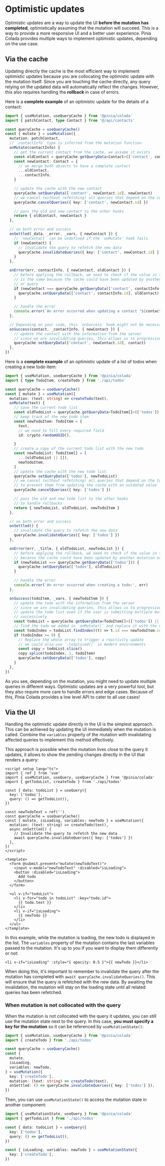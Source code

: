 # Optimistic updates

Optimistic updates are a way to update the UI **before the mutation has completed**, optimistically assuming that the mutation will succeed. This is a way to provide a more responsive UI and a better user experience. Pinia Colada provides multiple ways to implement optimistic updates, depending on the use case.

## Via the cache

Updating directly the cache is the most efficient way to implement optimistic updates because you are collocating the optimistic update with the mutation itself. Since you are touching the cache directly, any query relying on the updated data will automatically reflect the changes. However, this also requires handling the **rollback** in case of errors.

Here is a **complete example** of an optimistic update for the details of a contact:

```ts twoslash
import { useMutation, useQueryCache } from '@pinia/colada'
import { patchContact, type Contact } from '@/api/contacts'

const queryCache = useQueryCache()
const { mutate } = useMutation({
  mutation: patchContact,
  // `contactInfo` type is inferred from the mutation function
  onMutate(contactInfo) {
    // get the current contact from the cache, we assume it exists
    const oldContact = queryCache.getQueryData<Contact>(['contact', contactInfo.id])!
    const newContact: Contact = {
      // we merge both objects to have a complete contact
      ...oldContact,
      ...contactInfo,
    }

    // update the cache with the new contact
    queryCache.setQueryData(['contact', newContact.id], newContact)
    // we cancel (without refetching) all queries that depend on the contact
    queryCache.cancelQueries({ key: ['contact', newContact.id] })

    // pass the old and new contact to the other hooks
    return { oldContact, newContact }
  },

  // on both error and success
  onSettled(_data, _error, _vars, { newContact }) {
    // `newContact` can be undefined if the `onMutate` hook fails
    if (newContact) {
      // invalidate the query to refetch the new data
      queryCache.invalidateQueries({ key: ['contact', newContact.id] })
    }
  },

  onError(err, contactInfo, { newContact, oldContact }) {
    // before applying the rollback, we need to check if the value in the cache
    // is the same because the cache could have been updated by another mutation
    // or query
    if (newContact === queryCache.getQueryData(['contact', contactInfo.id])) {
      queryCache.setQueryData(['contact', contactInfo.id], oldContact)
    }

    // handle the error
    console.error(`An error occurred when updating a contact "${contactInfo.id}"`, err)
  },

  // Depending on your code, this `onSuccess` hook might not be necessary
  onSuccess(contact, _contactInfo, { newContact }) {
    // update the contact with the information from the server
    // since we are invalidating queries, this allows us to progressively
    queryCache.setQueryData(['contact', newContact.id], contact)
  },
})
```

Here is a **complete example** of an optimistic update of a list of todos when creating a new todo item:

```ts twoslash
import { useMutation, useQueryCache } from '@pinia/colada'
import { type TodoItem, createTodo } from './api/todos'

const queryCache = useQueryCache()
const { mutate } = useMutation({
  mutation: (text: string) => createTodo(text),
  onMutate(text) {
    // save the current todo list
    const oldTodoList = queryCache.getQueryData<TodoItem[]>(['todos'])
    // keep track of the new todo item
    const newTodoItem: TodoItem = {
      text,
      // we need to fill every required field
      id: crypto.randomUUID(),

    }
    // create a copy of the current todo list with the new todo
    const newTodoList: TodoItem[] = [
      ...(oldTodoList || []),
      newTodoItem,
    ]
    // update the cache with the new todo list
    queryCache.setQueryData(['todos'], newTodoList)
    // we cancel (without refetching) all queries that depend on the todo list
    // to prevent them from updating the cache with an outdated value
    queryCache.cancelQueries({ key: ['todos'] })

    // pass the old and new todo list to the other hooks
    // to handle rollbacks
    return { newTodoList, oldTodoList, newTodoItem }
  },

  // on both error and success
  onSettled() {
    // invalidate the query to refetch the new data
    queryCache.invalidateQueries({ key: ['todos'] })
  },

  onError(err, _title, { oldTodoList, newTodoList }) {
    // before applying the rollback, we need to check if the value in the cache is the same
    // because the cache could have been updated by another mutation or query
    if (newTodoList === queryCache.getQueryData(['todos'])) {
      queryCache.setQueryData(['todos'], oldTodoList)
    }

    // handle the error
    console.error('An error occurred when creating a todo:', err)
  },

  onSuccess(todoItem, _vars, { newTodoItem }) {
    // update the todo with the information from the server
    // since we are invalidating queries, this allows us to progressively
    // update the todo list even if the user is submitting multiple mutations
    // successively
    const todoList = queryCache.getQueryData<TodoItem[]>(['todos']) || []
    // find the todo we added in `onMutate()` and replace it with the one from the server
    const todoIndex = todoList.findIndex((t) => t.id === newTodoItem.id)
    if (todoIndex >= 0) {
      // Replace the whole array to trigger a reactivity update
      // we could also use `.toSpliced()` in modern environments
      const copy = todoList.slice()
      copy.splice(todoIndex, 1, todoItem)
      queryCache.setQueryData(['todos'], copy)
    }
  },
})
```

As you see, depending on the mutation, you might need to update multiple queries in different ways. Optimistic updates are a very powerful tool, but they also require more care to handle errors and edge cases. Because of this, Pinia Colada provides a low level API to cater to all use cases!

## Via the UI

Handling the optimistic update directly in the UI is the simplest approach. This can be achieved by updating the UI immediately when the mutation is called. Combine the `variables` property of the mutation with invalidating affected queries to implement this method effectively.

This approach is possible when the mutation lives close to the query it updates, it allows to show the pending changes directly in the UI that renders a query:

```vue{12-18,33-35} twoslash
<script setup lang="ts">
import { ref } from 'vue'
import { useMutation, useQuery, useQueryCache } from '@pinia/colada'
import { getTodoList, createTodo } from './api/todos'

const { data: todoList } = useQuery({
  key: ['todos'],
  query: () => getTodoList(),
})

const newTodoText = ref('')
const queryCache = useQueryCache()
const { mutate, isLoading, variables: newTodo } = useMutation({
  mutation: (text: string) => createTodo(text),
  async onSettled() {
    // Invalidate the query to refetch the new data
    await queryCache.invalidateQueries({ key: ['todos'] })
  },
})
</script>

<template>
  <form @submit.prevent="mutate(newTodoText)">
    <input v-model="newTodoText" :disabled="isLoading">
    <button :disabled="isLoading">
      Add todo
    </button>
  </form>

  <ul v-if="todoList">
    <li v-for="todo in todoList" :key="todo.id">
      {{ todo.text }}
    </li>
    <li v-if="isLoading">
      {{ newTodo }}
    </li>
  </ul>
</template>
```

In this example, while the mutation is loading, the new todo is displayed in the list. The `variables` property of the mutation contains the last variables passed to the mutation. It's up to you if you want to display them differently or not:

```vue-html
<li v-if="isLoading" :style="{ opacity: 0.5 }">{{ newTodo }}</li>
```

When doing this, it's important to remember to invalidate the query after the mutation has completed with `await queryCache.invalidateQueries()`. This will ensure that the query is refetched with the new data. By awaiting the invalidation, the mutation will stay on the loading state until all related queries has been refetched.

### When mutation is not collocated with the query

When the mutation is not collocated with the query it updates, you can still use the mutation state next to the query. In this case, **you must specify a key for the mutation** so it can be referenced by `useMutationState()`:

```ts twoslash
import { useMutation, useQueryCache } from '@pinia/colada'
import { createTodo } from './api/todos'

const queryCache = useQueryCache()
const {
  mutate,
  isLoading,
  variables: newTodo,
} = useMutation({
  key: ['createTodo'],
  mutation: (text: string) => createTodo(text),
  onSettled: () => queryCache.invalidateQueries({ key: ['todos'] }),
})
```

Then, you can use `useMutationState()` to access the mutation state in another component:

```ts
import { useMutationState, useQuery } from '@pinia/colada'
import { getTodoList } from './api/todos'

const { data: todoList } = useQuery({
  key: ['todos'],
  query: () => getTodoList(),
})

const { isLoading, variables: newTodo } = useMutationState({
  key: ['createTodo'],
})
```
